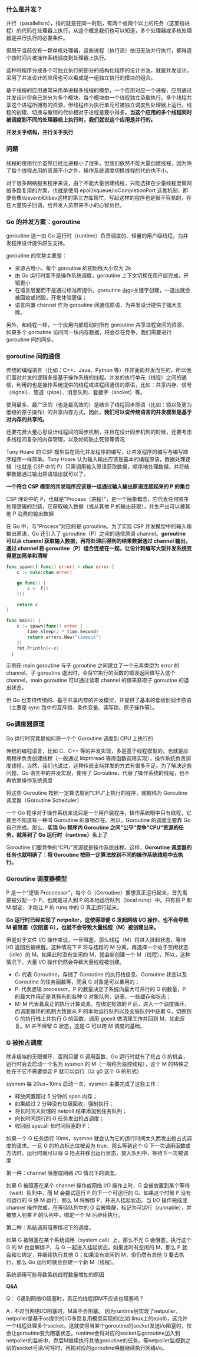 ### 什么是并发？

并行（parallelism），指的就是在同一时刻，有两个或两个以上的任务（这里指进程）的代码在处理器上执行。从这个概念我们也可以知道，多个处理器或多核处理器是并行执行的必要条件。

但限于当前仅有一颗单核处理器，这些进程（执行流）依旧无法并行执行，都得逐个按时间片被操作系统调度到处理器上执行。

这种将程序分成多个可独立执行的部分的结构化程序的设计方法，就是并发设计。采用了并发设计的应用也可以看成是一组独立执行的模块的组合。

基于线程的应用通常采用单进程多线程的模型，一个应用对应一个进程，应用通过并发设计将自己划分为多个模块，每个模块由一个线程独立承载执行。多个线程共享这个进程所拥有的资源，但线程作为执行单元可被独立调度到处理器上运行。线程的创建、切换与撤销的代价相对于进程是要小得多。**当这个应用的多个线程同时被调度到不同的处理器核上执行时，我们就说这个应用是并行的。**

**并发关乎结构，并行关乎执行**

### 问题

线程的使用代价虽然已经比进程小了很多，但我们依然不能大量创建线程，因为除了每个线程占用的资源不小之外，操作系统调度切换线程的代价也不小。

对于很多网络服务程序来说，由于不能大量创建线程，只能选择在少量线程里做网络多路复用的方案，也就是使用 epoll/kqueue/IoCompletionPort 这套机制，即便有像libevent和libev这样的第三方库帮忙，写起这样的程序也是很不容易的，存在大量钩子回调，给开发人员带来不小的心智负担。

### Go 的并发方案：goroutine

goroutine 这一由 Go 运行时（runtime）负责调度的、轻量的用户级线程，为并发程序设计提供原生支持。

goroutine 的优势主要是：

- 资源占用小，每个 goroutine 的初始栈大小仅为 2k
- 由 Go 运行时而不是操作系统调度，goroutine 上下文切换在用户层完成，开销更小
- 在语言层面而不是通过标准库提供。goroutine 由go关键字创建，一退出就会被回收或销毁，开发体验更佳；
- 语言内置 channel 作为 goroutine 间通信原语，为并发设计提供了强大支撑。

另外，和线程一样，一个应用内部启动的所有 goroutine 共享进程空间的资源，如果多个 goroutine 访问同一块内存数据，将会存在竞争，我们需要进行 goroutine 间的同步。

### goroutine 间的通信

传统的编程语言（比如：C++、Java、Python 等）并非面向并发而生的，所以他们面对并发的逻辑多是基于操作系统的线程。并发的执行单元（线程）之间的通信，利用的也是操作系统提供的线程或进程间通信的原语，比如：共享内存、信号（signal）、管道（pipe）、消息队列、套接字（socket）等。



使用最多、最广泛的（也是最高效的）是结合了线程同步原语（比如：锁以及更为低级的原子操作）的共享内存方式，因此，**我们可以说传统语言的并发模型是基于对内存的共享的。**



还要花费大量心思设计线程间的同步机制，并且在设计同步机制的时候，还要考虑多线程间复杂的内存管理，以及如何防止死锁等情况

Tony Hoare 的 CSP 模型旨在简化并发程序的编写，让并发程序的编写与编写顺序程序一样简单。Tony Hoare 认为输入输出应该是基本的编程原语，数据处理逻辑（也就是 CSP 中的 P）只需调用输入原语获取数据，顺序地处理数据，并将结果数据通过输出原语输出就可以了。



**一个符合 CSP 模型的并发程序应该是一组通过输入输出原语连接起来的 P 的集合**

CSP 理论中的 P，也就是“Process（进程）”，是一个抽象概念，它代表任何顺序处理逻辑的封装，它获取输入数据（或从其他 P 的输出获取），并生产出可以被其他 P 消费的输出数据



在 Go 中，与“Process”对应的是 goroutine。为了实现 CSP 并发模型中的输入和输出原语，Go 还引入了 goroutine（P）之间的通信原语 channel。**goroutine 可以从 channel 获取输入数据，再将处理后得到的结果数据通过 channel 输出。通过 channel 将 goroutine（P）组合连接在一起，让设计和编写大型并发系统变得更加简单和清晰**

```go
func spawn(f func() error) <-chan error {
    c := make(chan error)

    go func() {
        c <- f()
    }()

    return c
}

func main() {
    c := spawn(func() error {
        time.Sleep(2 * time.Second)
        return errors.New("timeout")
    })
    fmt.Println(<-c)
  }
```

示例在 main goroutine 与子 goroutine 之间建立了一个元素类型为 error 的 channel，子 goroutine 退出时，会将它执行的函数的错误返回值写入这个 channel，main goroutine 可以通过读取 channel 的值来获取子 goroutine 的退出状态。

但 Go 也支持传统的、基于共享内存的并发模型，并提供了基本的低级别同步原语（主要是 sync 包中的互斥锁、条件变量、读写锁、原子操作等）。



### Go调度器原理

Go 运行时究竟是如何将一个个 Goroutine 调度到 CPU 上执行的



传统的编程语言，比如 C、C++ 等的并发实现，多是基于线程模型的，也就是应用程序负责创建线程（一般通过 libpthread 等库函数调用实现），操作系统负责调度线程。当然，我们也说过，这种传统支持并发的方式有很多不足。为了解决这些问题，Go 语言中的并发实现，使用了 Goroutine，代替了操作系统的线程，也不再依靠操作系统调度



将这些 Goroutine 按照一定算法放到“CPU”上执行的程序，就被称为 Goroutine 调度器（Goroutine Scheduler）



一个 Go 程序对于操作系统来说只是一个用户层程序，操作系统眼中只有线程，它甚至不知道有一种叫 Goroutine 的事物存在。所以，Goroutine 的调度全要靠 Go 自己完成。那么，**实现 Go 程序内 Goroutine 之间“公平”竞争“CPU”资源的任务，就落到了 Go 运行时（runtime）头上了**



Goroutine 们要竞争的“CPU”资源就是操作系统线程。这样，**Goroutine 调度器的任务也就明确了：将 Goroutine 按照一定算法放到不同的操作系统线程中去执行。**



### Goroutine 调度器模型

P 是一个“逻辑 Proccessor”，每个 G（Goroutine）要想真正运行起来，首先需要被分配一个 P，也就是进入到 P 的本地运行队列（local runq）中。只有将 P 和 M 绑定，才能让 P 的 runq 中的 G 真正运行起来。

**Go 运行时已经实现了 netpoller，这使得即便 G 发起网络 I/O 操作，也不会导致 M 被阻塞（仅阻塞 G），也就不会导致大量线程（M）被创建出来。**

但是对于文件 I/O 操作来说，一旦阻塞，那么线程（M）将进入挂起状态，等待 I/O 返回后被唤醒。这种情况下 P 将与挂起的 M 分离，再选择一个处于空闲状态（idle）的 M。如果此时没有空闲的 M，就会新创建一个 M（线程），所以，这种情况下，大量 I/O 操作仍然会导致大量线程被创建。

- G: 代表 Goroutine，存储了 Goroutine 的执行栈信息、Goroutine 状态以及 Goroutine 的任务函数等，而且 G 对象是可以重用的；
- P: 代表逻辑 processor，P 的数量决定了系统内最大可并行的 G 的数量，P 的最大作用还是其拥有的各种 G 对象队列、链表、一些缓存和状态；
- M: M 代表着真正的执行计算资源。在绑定有效的 P 后，进入一个调度循环，而调度循环的机制大致是从 P 的本地运行队列以及全局队列中获取 G，切换到 G 的执行栈上并执行 G 的函数，调用 goexit 做清理工作并回到 M，如此反复。M 并不保留 G 状态，这是 G 可以跨 M 调度的基础。



### G 被抢占调度

除非极端的无限循环，否则只要 G 调用函数，Go 运行时就有了抢占 G 的机会，运行时会去启动一个名为 sysmon 的 M（一般称为监控线程），这个 M 的特殊之处在于它不需要绑定 P 就可以运行（以 g0 这个 G 的形式）

sysmon 每 20us~10ms 启动一次，sysmon 主要完成了这些工作：

- 释放闲置超过 5 分钟的 span 内存；
- 如果超过 2 分钟没有垃圾回收，强制执行；
- 将长时间未处理的 netpoll 结果添加到任务队列；
- 向长时间运行的 G 任务发出抢占调度；
- 收回因 syscall 长时间阻塞的 P；

如果一个 G 任务运行 10ms，sysmon 就会认为它的运行时间太久而发出抢占式调度的请求。一旦 G 的抢占标志位被设为 true，那么等到这个 G 下一次调用函数或方法时，运行时就可以将 G 抢占并移出运行状态，放入队列中，等待下一次被调度



第一种：channel 阻塞或网络 I/O 情况下的调度。

如果 G 被阻塞在某个 channel 操作或网络 I/O 操作上时，G 会被放置到某个等待（wait）队列中，而 M 会尝试运行 P 的下一个可运行的 G。如果这个时候 P 没有可运行的 G 供 M 运行，那么 M 将解绑 P，并进入挂起状态。当 I/O 操作完成或 channel 操作完成，在等待队列中的 G 会被唤醒，标记为可运行（runnable），并被放入到某 P 的队列中，绑定一个 M 后继续执行。



第二种：系统调用阻塞情况下的调度。

如果 G 被阻塞在某个系统调用（system call）上，那么不光 G 会阻塞，执行这个 G 的 M 也会解绑 P，与 G 一起进入挂起状态。如果此时有空闲的 M，那么 P 就会和它绑定，并继续执行其他 G；如果没有空闲的 M，但仍然有其他 G 要去执行，那么 Go 运行时就会创建一个新 M（线程）。



系统调用可能导致系统线程数量增加的原因



**Q&A**

Q： G遇到网络IO阻塞时，真正的线程即M不应该也阻塞吗？

A : 不过当网络I/O阻塞时，M真不会阻塞。 因为runtime层实现了netpoller，netpoller是基于os提供的I/O多路复用模型实现的(比如:linux上的epoll)，这允许一个线程处理多个socket。这就使得当某个goroutine的socket发送i/o阻塞时，仅会让goroutine变为阻塞状态，runtime会将对应的socket与goroutine加入到netpoller的监听中，然后M继续执行其他goroutine的任务。等netpoller监视到之前的socket可读/可写时，再把对应的goroutine唤醒继续执行网络i/o。





